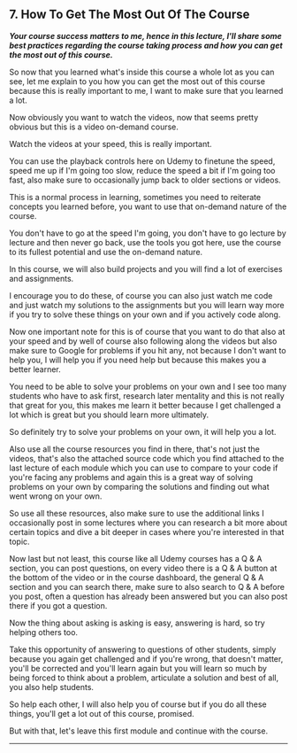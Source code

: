 ## 7. How To Get The Most Out Of The Course

<strong><em><p>Your course success matters to me, hence in this lecture, I'll share some best practices regarding the course taking process and how you can get the most out of this course.</p></em></strong>

So now that you learned what's inside this course a whole lot as you can see,
let me explain to you how you can get the most out of this course because this
is really important to me, I want to make sure that you learned a lot. 

Now obviously you want to watch the videos, now that seems pretty obvious but
this is a video on-demand course. 

Watch the videos at your speed, this is really important. 

You can use the playback controls here on Udemy to finetune the speed, speed me
up if I'm going too slow, reduce the speed a bit if I'm going too fast, also
make sure to occasionally jump back to older sections or videos. 

This is a normal process in learning, sometimes you need to reiterate concepts
you learned before, you want to use that on-demand nature of the course. 

You don't have to go at the speed I'm going, you don't have to go lecture by
lecture and then never go back, use the tools you got here, use the course to
its fullest potential and use the on-demand nature. 

In this course, we will also build projects and you will find a lot of exercises
and assignments. 

I encourage you to do these, of course you can also just watch me code and just
watch my solutions to the assignments but you will learn way more if you try to
solve these things on your own and if you actively code along. 

Now one important note for this is of course that you want to do that also at
your speed and by well of course also following along the videos but also make
sure to Google for problems if you hit any, not because I don't want to help
you, I will help you if you need help but because this makes you a better
learner. 

You need to be able to solve your problems on your own and I see too many
students who have to ask first, research later mentality and this is not really
that great for you, this makes me learn it better because I get challenged a lot
which is great but you should learn more ultimately. 

So definitely try to solve your problems on your own, it will help you a lot. 

Also use all the course resources you find in there, that's not just the videos,
that's also the attached source code which you find attached to the last lecture
of each module which you can use to compare to your code if you're facing any
problems and again this is a great way of solving problems on your own by
comparing the solutions and finding out what went wrong on your own. 

So use all these resources, also make sure to use the additional links I
occasionally post in some lectures where you can research a bit more about
certain topics and dive a bit deeper in cases where you're interested in that
topic. 

Now last but not least, this course like all Udemy courses has a Q & A section,
you can post questions, on every video there is a Q & A button at the bottom of
the video or in the course dashboard, the general Q & A section and you can
search there, make sure to also search to Q & A before you post, often a
question has already been answered but you can also post there if you got a
question. 

Now the thing about asking is asking is easy, answering is hard, so try helping
others too. 

Take this opportunity of answering to questions of other students, simply
because you again get challenged and if you're wrong, that doesn't matter,
you'll be corrected and you'll learn again but you will learn so much by being
forced to think about a problem, articulate a solution and best of all, you also
help students. 

So help each other, I will also help you of course but if you do all these
things, you'll get a lot out of this course, promised. 

But with that, let's leave this first module and continue with the course. 

---